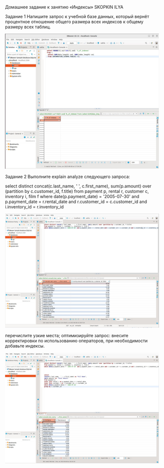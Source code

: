 Домашнее задание к занятию «Индексы»  SKOPKIN ILYA


Задание 1
Напишите запрос к учебной базе данных, который вернёт процентное отношение общего размера всех индексов к общему размеру всех таблиц.


![alt text](https://github.com/matiz86/git_hw-12.5/blob/main/Screenshot_3.jpg)




Задание 2
Выполните explain analyze следующего запроса:


select distinct concat(c.last_name, ' ', c.first_name), sum(p.amount) over (partition by c.customer_id, f.title)
from payment p, rental r, customer c, inventory i, film f
where date(p.payment_date) = '2005-07-30' and p.payment_date = r.rental_date and r.customer_id = c.customer_id and i.inventory_id = r.inventory_id


![alt text](https://github.com/matiz86/git_hw-12.5/blob/main/Screenshot_1.jpg)

перечислите узкие места;
оптимизируйте запрос: внесите корректировки по использованию операторов, при необходимости добавьте индексы.


![alt text](https://github.com/matiz86/git_hw-12.5/blob/main/Screenshot_2.jpg)



